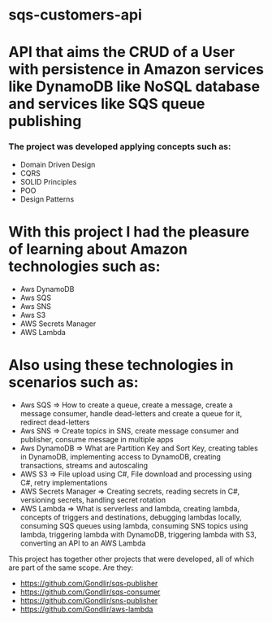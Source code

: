 # sqs-customers-api
<h1> API that aims the CRUD of a User with persistence in Amazon services like DynamoDB like NoSQL database and services like SQS queue publishing </h1>

  <h3> The project was developed applying concepts such as:</h3>
  
  * Domain Driven Design
  * CQRS
  * SOLID Principles
  * POO
  * Design Patterns 

# With this project I had the pleasure of learning about Amazon technologies such as:
  * Aws DynamoDB
  * Aws SQS
  * Aws SNS
  * Aws S3
  * AWS Secrets Manager
  * AWS Lambda
    
# Also using these technologies in scenarios such as:
* Aws SQS => How to create a queue, create a message, create a message consumer, handle dead-letters and create a queue for it, redirect dead-letters
* Aws SNS => Create topics in SNS, create message consumer and publisher, consume message in multiple apps
* Aws DynamoDB => What are Partition Key and Sort Key, creating tables in DynamoDB, implementing access to DynamoDB, creating transactions, streams and autoscaling
* AWS S3 => File upload using C#, File download and processing using C#, retry implementations
* AWS Secrets Manager => Creating secrets, reading secrets in C#, versioning secrets, handling secret rotation
* AWS Lambda => What is serverless and lambda, creating lambda, concepts of triggers and destinations, debugging lambdas locally, consuming SQS queues using lambda, consuming SNS topics using lambda, triggering lambda with DynamoDB, triggering lambda with S3, converting an API to an AWS Lambda

This project has together other projects that were developed, all of which are part of the same scope.
Are they: 
 * https://github.com/Gondlir/sqs-publisher
 * https://github.com/Gondlir/sqs-consumer
 * https://github.com/Gondlir/sns-publisher
 * https://github.com/Gondlir/aws-lambda
